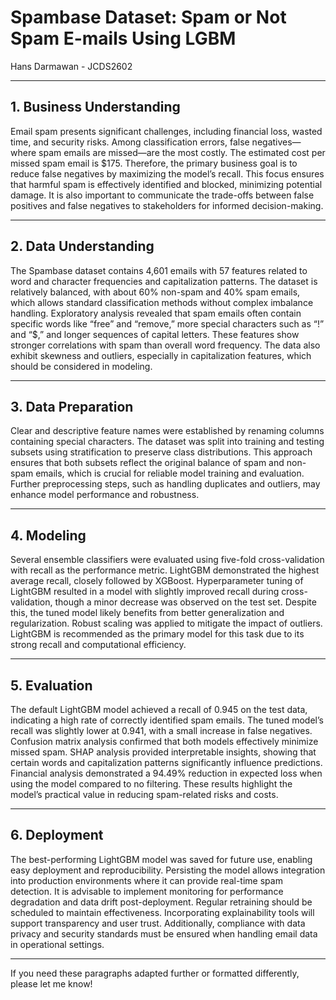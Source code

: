 # Spambase Dataset: Spam or Not Spam E-mails Using LGBM
Hans Darmawan - JCDS2602

---

## 1. Business Understanding  
Email spam presents significant challenges, including financial loss, wasted time, and security risks. Among classification errors, false negatives—where spam emails are missed—are the most costly. The estimated cost per missed spam email is $175. Therefore, the primary business goal is to reduce false negatives by maximizing the model’s recall. This focus ensures that harmful spam is effectively identified and blocked, minimizing potential damage. It is also important to communicate the trade-offs between false positives and false negatives to stakeholders for informed decision-making.

---

## 2. Data Understanding  
The Spambase dataset contains 4,601 emails with 57 features related to word and character frequencies and capitalization patterns. The dataset is relatively balanced, with about 60% non-spam and 40% spam emails, which allows standard classification methods without complex imbalance handling. Exploratory analysis revealed that spam emails often contain specific words like “free” and “remove,” more special characters such as “!” and “$,” and longer sequences of capital letters. These features show stronger correlations with spam than overall word frequency. The data also exhibit skewness and outliers, especially in capitalization features, which should be considered in modeling.

---

## 3. Data Preparation  
Clear and descriptive feature names were established by renaming columns containing special characters. The dataset was split into training and testing subsets using stratification to preserve class distributions. This approach ensures that both subsets reflect the original balance of spam and non-spam emails, which is crucial for reliable model training and evaluation. Further preprocessing steps, such as handling duplicates and outliers, may enhance model performance and robustness.

---

## 4. Modeling  
Several ensemble classifiers were evaluated using five-fold cross-validation with recall as the performance metric. LightGBM demonstrated the highest average recall, closely followed by XGBoost. Hyperparameter tuning of LightGBM resulted in a model with slightly improved recall during cross-validation, though a minor decrease was observed on the test set. Despite this, the tuned model likely benefits from better generalization and regularization. Robust scaling was applied to mitigate the impact of outliers. LightGBM is recommended as the primary model for this task due to its strong recall and computational efficiency.

---

## 5. Evaluation  
The default LightGBM model achieved a recall of 0.945 on the test data, indicating a high rate of correctly identified spam emails. The tuned model’s recall was slightly lower at 0.941, with a small increase in false negatives. Confusion matrix analysis confirmed that both models effectively minimize missed spam. SHAP analysis provided interpretable insights, showing that certain words and capitalization patterns significantly influence predictions. Financial analysis demonstrated a 94.49% reduction in expected loss when using the model compared to no filtering. These results highlight the model’s practical value in reducing spam-related risks and costs.

---

## 6. Deployment  
The best-performing LightGBM model was saved for future use, enabling easy deployment and reproducibility. Persisting the model allows integration into production environments where it can provide real-time spam detection. It is advisable to implement monitoring for performance degradation and data drift post-deployment. Regular retraining should be scheduled to maintain effectiveness. Incorporating explainability tools will support transparency and user trust. Additionally, compliance with data privacy and security standards must be ensured when handling email data in operational settings.

---

If you need these paragraphs adapted further or formatted differently, please let me know!